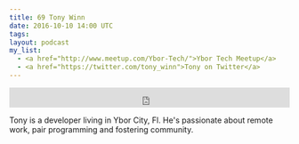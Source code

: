```yaml
---
title: 69 Tony Winn
date: 2016-10-10 14:00 UTC
tags:
layout: podcast
my_list:
  - <a href="http://www.meetup.com/Ybor-Tech/">Ybor Tech Meetup</a>
  - <a href="https://twitter.com/tony_winn">Tony on Twitter</a>
---
```

<iframe frameborder='0' height='36px' scrolling='no' seamless src='https://simplecast.com/e/49541?style=light' width='100%'></iframe>

Tony is a developer living in Ybor City, Fl. He's passionate about remote work, pair programming and fostering community.
